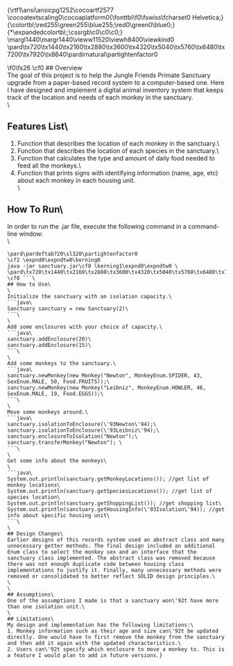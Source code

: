 {\rtf1\ansi\ansicpg1252\cocoartf2577
\cocoatextscaling0\cocoaplatform0{\fonttbl\f0\fswiss\fcharset0 Helvetica;}
{\colortbl;\red255\green255\blue255;\red0\green0\blue0;}
{\*\expandedcolortbl;;\cssrgb\c0\c0\c0;}
\margl1440\margr1440\vieww11520\viewh8400\viewkind0
\pard\tx720\tx1440\tx2160\tx2880\tx3600\tx4320\tx5040\tx5760\tx6480\tx7200\tx7920\tx8640\pardirnatural\partightenfactor0

\f0\fs26 \cf0 ## Overview\
The goal of this project is to help the Jungle Friends Primate Sanctuary upgrade from a paper-based record system to a computer-based one. Here I have designed and implement a digital animal inventory system that keeps track of the location and needs of each monkey in the sanctuary.\
\
## Features List\
1. Function that describes the location of each monkey in the sanctuary.\
2. Function that describes the location of each species in the sanctuary.\
3. Function that calculates the type and amount of daily food needed to feed all the monkeys.\
4. Function that prints signs with identifying information (name, age, etc) about each monkey in each housing unit. \
\
## How To Run\
In order to run the .jar file, execute the following command in a command-line window:\
\
```bash\
\pard\pardeftab720\sl320\partightenfactor0
\cf2 \expnd0\expndtw0\kerning0
java -jar sanctuary.jar\cf0 \kerning1\expnd0\expndtw0 \
\pard\tx720\tx1440\tx2160\tx2880\tx3600\tx4320\tx5040\tx5760\tx6480\tx7200\tx7920\tx8640\pardirnatural\partightenfactor0
\cf0 ```\
## How to Use\
\
Initialize the sanctuary with an isolation capacity.\
```java\
Sanctuary sanctuary = new Sanctuary(2)\
```\
\
Add some enclosures with your choice of capacity.\
```java\
sanctuary.addEnclosure(20)\
sanctuary.addEnclosure(15)\
```\
\
Add some monkeys to the sanctuary.\
```java\
sanctuary.newMonkey(new Monkey("Newton", MonkeyEnum.SPIDER, 43, SexEnum.MALE, 50, Food.FRUITS));\
sanctuary.newMonkey(new Monkey("Leibniz", MonkeyEnum.HOWLER, 46, SexEnum.MALE, 19, Food.EGGS));\
```\
\
Move some monkeys around.\
```java\
sanctuary.isolationToEnclosure(\'93Newton\'94);\
sanctuary.isolationToEnclosure(\'93Leibniz\'94);\
sanctuary.enclosureToIsolation("Newton");\
sanctuary.transferMonkey("Newton"); \
```\
\
Get some info about the monkeys\
\
```java\
System.out.println(sanctuary.getMonkeyLocations()); //get list of monkey locations\
System.out.println(sanctuary.getSpeciesLocations()); //get list of species location\
System.out.println(sanctuary.getShoppingList()); //get shopping list\
System.out.println(sanctuary.getHousingInfo(\'93Isolation\'94)); //get info about specific housing unit\
```\
\
## Design Changes\
Earlier designs of this records system used an abstract class and many unnecessary getter methods. The final design included an additional Enum class to select the monkey sex and an interface that the sanctuary class implemented. The abstract class was removed because there was not enough duplicate code between housing class implementations to justify it. Finally, many unnecessary methods were removed or consolidated to better reflect SOLID design principles.\
\
\
## Assumptions\
One of the assumptions I made is that a sanctuary won\'92t have more than one isolation unit.\
\
## Limitations\
My design and implementation has the following limitations:\
1. Monkey information such as their age and size can\'92t be updated directly. One would have to first remove the monkey from the sanctuary and then add it again with the updated characteristics.\
2. Users can\'92t specify which enclosure to move a monkey to. This is a feature I would plan to add in future versions.}
